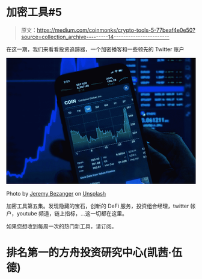 # 加密工具#5

> 原文：<https://medium.com/coinmonks/crypto-tools-5-77beaf4e0e50?source=collection_archive---------14----------------------->

在这一期，我们来看看投资追踪器，一个加密播客和一些领先的 Twitter 账户

![](img/071d123ace86f341150d32deadb7634d.png)

Photo by [Jeremy Bezanger](https://unsplash.com/ja/@unarchive?utm_source=medium&utm_medium=referral) on [Unsplash](https://unsplash.com?utm_source=medium&utm_medium=referral)

加密工具第五集。发现隐藏的宝石，创新的 DeFi 服务，投资组合经理，twitter 帐户，youtube 频道，链上指标，…这一切都在这里。

如果您想收到每周一次的热门新工具，请订阅。

# 排名第一的方舟投资研究中心(凯茜·伍德)